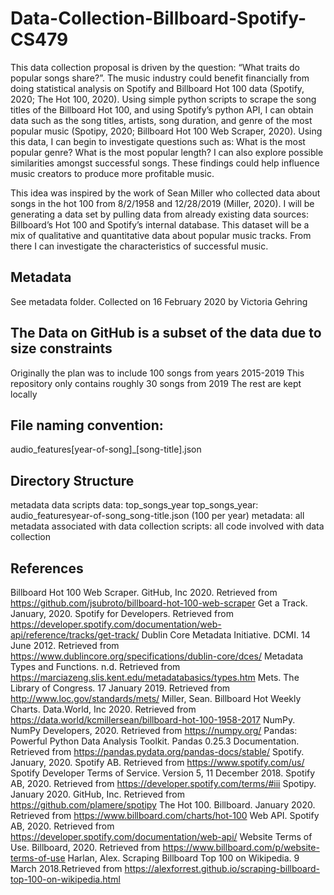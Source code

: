 # Data-Collection-Billboard-Spotify-CS479
This data collection proposal is driven by the question: “What traits do popular songs share?”. The music industry could benefit financially from doing statistical analysis on Spotify and Billboard Hot 100 data (Spotify, 2020; The Hot 100, 2020). Using simple python scripts to scrape the song titles of the Billboard Hot 100, and using Spotify’s python API, I can obtain data such as the song titles, artists, song duration, and genre of the most popular music (Spotipy, 2020; Billboard Hot 100 Web Scraper, 2020). Using this data, I can begin to investigate questions such as: What is the most popular genre? What is the most popular length? I can also explore possible similarities amongst successful songs. These findings could help influence music creators to produce more profitable music. 

This idea was inspired by the work of Sean Miller who collected data about songs in the hot 100 from 8/2/1958 and 12/28/2019 (Miller, 2020). I will be generating a data set by pulling data from already existing data sources: Billboard’s Hot 100 and Spotify’s internal database. This dataset will be a mix of qualitative and quantitative data about popular music tracks. From there I can investigate the characteristics of successful music.

## Metadata
See metadata folder.
Collected on 16 February 2020 by Victoria Gehring

## The Data on GitHub is a subset of the data due to size constraints
Originally the plan was to include 100 songs from years 2015-2019
This repository only contains roughly 30 songs from 2019
The rest are kept locally

## File naming convention:
audio_features[year-of-song]_[song-title].json

## Directory Structure
metadata data scripts
  data: top_songs_year
    top_songs_year: audio_featuresyear-of-song_song-title.json (100 per year)
  metadata: all metadata associated with data collection
  scripts: all code involved with data collection

## References
Billboard Hot 100 Web Scraper. GitHub, Inc 2020. Retrieved from https://github.com/jsubroto/billboard-hot-100-web-scraper
Get a Track. January, 2020. Spotify for Developers. Retrieved from https://developer.spotify.com/documentation/web-api/reference/tracks/get-track/
Dublin Core Metadata Initiative. DCMI. 14 June 2012. Retrieved from https://www.dublincore.org/specifications/dublin-core/dces/
Metadata Types and Functions. n.d. Retrieved from https://marciazeng.slis.kent.edu/metadatabasics/types.htm 
Mets. The Library of Congress. 17 January 2019. Retrieved from http://www.loc.gov/standards/mets/
Miller, Sean. Billboard Hot Weekly Charts. Data.World, Inc 2020. Retrieved from https://data.world/kcmillersean/billboard-hot-100-1958-2017
NumPy. NumPy Developers, 2020. Retrieved from https://numpy.org/
Pandas: Powerful Python Data Analysis Toolkit. Pandas 0.25.3 Documentation. Retrieved from https://pandas.pydata.org/pandas-docs/stable/
Spotify. January, 2020. Spotify AB. Retrieved from https://www.spotify.com/us/ 
Spotify Developer Terms of Service. Version 5, 11 December 2018. Spotify AB, 2020. Retrieved from https://developer.spotify.com/terms/#iii
Spotipy. January 2020. GitHub, Inc. Retrieved from https://github.com/plamere/spotipy
The Hot 100. Billboard. January 2020. Retrieved from https://www.billboard.com/charts/hot-100
Web API. Spotify AB, 2020. Retrieved from https://developer.spotify.com/documentation/web-api/
Website Terms of Use. Billboard, 2020. Retrieved from https://www.billboard.com/p/website-terms-of-use
Harlan, Alex. Scraping Billboard Top 100 on Wikipedia. 9 March 2018.Retrieved from https://alexforrest.github.io/scraping-billboard-top-100-on-wikipedia.html
